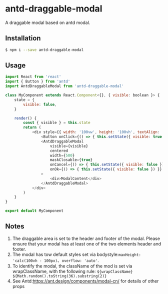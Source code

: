 antd-draggable-modal
===============================
A draggable modal based on antd modal.

## Installation

```bash
$ npm i --save antd-draggable-modal
```


## Usage

```javascript
import React from 'react'
import { Button } from 'antd'
import AntdDraggableModal from 'antd-draggable-modal'

class MyComponent extends React.Component<{}, { visible: boolean }> {
    state = {
        visible: false,
    }

    render() {
        const { visible } = this.state
        return (
            <div style={{ width: '100vw', height: '100vh', textAlign: 'center' }}>
                <Button onClick={() => { this.setState({ visible: true }) }}>showModal</Button>
                <AntdDraggableModal
                    visible={visible}
                    centered
                    width={500}
                    maskClosable={true}
                    onCancel={() => { this.setState({ visible: false }) }}
                    onOk={() => { this.setState({ visible: false }) }}
                >
                    <div>ModalContent</div>
                </AntdDraggableModal>
            </div>
        )
    }
}

export default MyComponent


```

## Notes

1. The draggable area is set to the header and footer of the modal. Please ensure that your modal has at least one of the two elements header and footer.
2. The modal has tow default styles set via bodystyle:`maxHeight: 'calc(100vh - 100px)`、`overflow: 'auto'`.
3. To identify the modal, the className of the mod is set via wrapClassName, with the following rule: `${wrapClassName} ${Math.random().toString(36).substring(2)}`
4. See Antd:https://ant.design/components/modal-cn/ for details of other props
